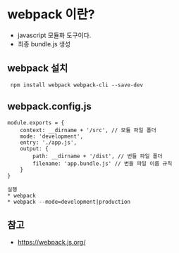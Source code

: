 # webpack 이란?
* javascript 모듈화 도구이다.
* 최종 bundle.js 생성

## webpack 설치
``` npm install webpack webpack-cli --save-dev```

## webpack.config.js
```
module.exports = {
    context: __dirname + '/src', // 모듈 파일 폴더
    mode: 'development',
    entry: './app.js',
    output: {
        path: __dirname + '/dist', // 번들 파일 폴더
        filename: 'app.bundle.js' // 번들 파일 이름 규칙
    }
}

실행
* webpack
* webpack --mode=development|production
```


## 참고
* https://webpack.js.org/
